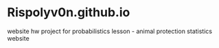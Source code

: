 # Rispolyv0n.github.io
website hw project for probabilistics lesson - animal protection statistics website
